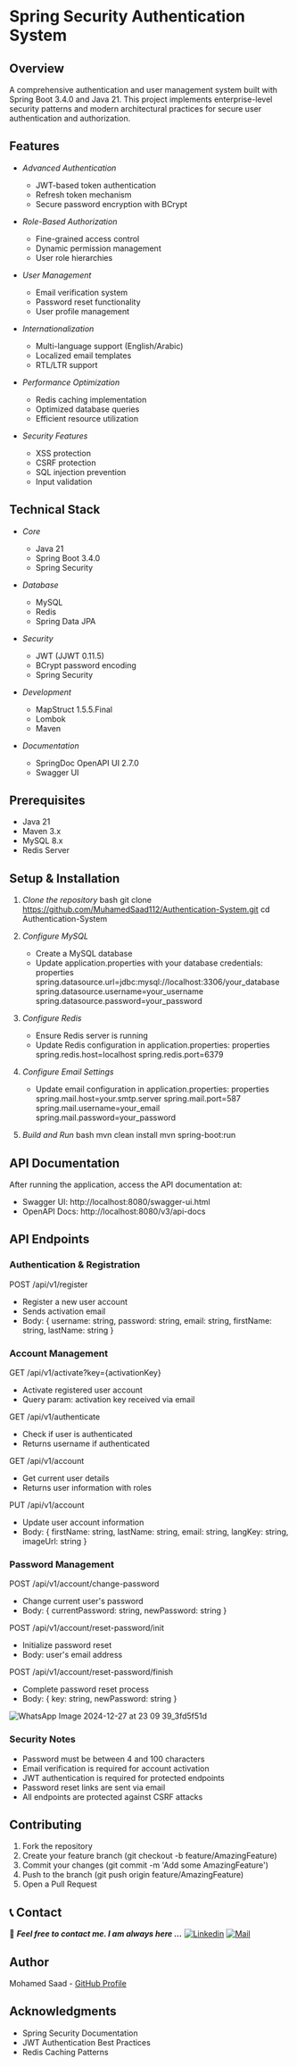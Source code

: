 # Spring Security Authentication System

## Overview
A comprehensive authentication and user management system built with Spring Boot 3.4.0 and Java 21. This project implements enterprise-level security patterns and modern architectural practices for secure user authentication and authorization.

## Features
- *Advanced Authentication*
  - JWT-based token authentication
  - Refresh token mechanism
  - Secure password encryption with BCrypt

- *Role-Based Authorization*
  - Fine-grained access control
  - Dynamic permission management
  - User role hierarchies

- *User Management*
  - Email verification system
  - Password reset functionality
  - User profile management

- *Internationalization*
  - Multi-language support (English/Arabic)
  - Localized email templates
  - RTL/LTR support

- *Performance Optimization*
  - Redis caching implementation
  - Optimized database queries
  - Efficient resource utilization

- *Security Features*
  - XSS protection
  - CSRF protection
  - SQL injection prevention
  - Input validation

## Technical Stack
- *Core*
  - Java 21
  - Spring Boot 3.4.0
  - Spring Security

- *Database*
  - MySQL
  - Redis
  - Spring Data JPA

- *Security*
  - JWT (JJWT 0.11.5)
  - BCrypt password encoding
  - Spring Security

- *Development*
  - MapStruct 1.5.5.Final
  - Lombok
  - Maven

- *Documentation*
  - SpringDoc OpenAPI UI 2.7.0
  - Swagger UI

## Prerequisites
- Java 21
- Maven 3.x
- MySQL 8.x
- Redis Server

## Setup & Installation

1. *Clone the repository*
   bash
   git clone https://github.com/MuhamedSaad112/Authentication-System.git
   cd Authentication-System
   

2. *Configure MySQL*
   - Create a MySQL database
   - Update application.properties with your database credentials:
     properties
     spring.datasource.url=jdbc:mysql://localhost:3306/your_database
     spring.datasource.username=your_username
     spring.datasource.password=your_password
     

3. *Configure Redis*
   - Ensure Redis server is running
   - Update Redis configuration in application.properties:
     properties
     spring.redis.host=localhost
     spring.redis.port=6379
     

4. *Configure Email Settings*
   - Update email configuration in application.properties:
     properties
     spring.mail.host=your.smtp.server
     spring.mail.port=587
     spring.mail.username=your_email
     spring.mail.password=your_password
     

5. *Build and Run*
   bash
   mvn clean install
   mvn spring-boot:run
   

## API Documentation
After running the application, access the API documentation at:
- Swagger UI: http://localhost:8080/swagger-ui.html
- OpenAPI Docs: http://localhost:8080/v3/api-docs

## API Endpoints

### Authentication & Registration

POST /api/v1/register
- Register a new user account
- Sends activation email
- Body: {
    username: string,
    password: string,
    email: string,
    firstName: string,
    lastName: string
}


### Account Management

GET /api/v1/activate?key={activationKey}
- Activate registered user account
- Query param: activation key received via email

GET /api/v1/authenticate
- Check if user is authenticated
- Returns username if authenticated

GET /api/v1/account
- Get current user details
- Returns user information with roles

PUT /api/v1/account
- Update user account information
- Body: {
    firstName: string,
    lastName: string,
    email: string,
    langKey: string,
    imageUrl: string
}


### Password Management

POST /api/v1/account/change-password
- Change current user's password
- Body: {
    currentPassword: string,
    newPassword: string
}

POST /api/v1/account/reset-password/init
- Initialize password reset
- Body: user's email address

POST /api/v1/account/reset-password/finish
- Complete password reset process
- Body: {
    key: string,
    newPassword: string
}


![WhatsApp Image 2024-12-27 at 23 09 39_3fd5f51d](https://github.com/user-attachments/assets/c66b2cca-18bc-40b6-9b0e-43a48c504593)


### Security Notes
- Password must be between 4 and 100 characters
- Email verification is required for account activation
- JWT authentication is required for protected endpoints
- Password reset links are sent via email
- All endpoints are protected against CSRF attacks


## Contributing
1. Fork the repository
2. Create your feature branch (git checkout -b feature/AmazingFeature)
3. Commit your changes (git commit -m 'Add some AmazingFeature')
4. Push to the branch (git push origin feature/AmazingFeature)
5. Open a Pull Request

## 📞 Contact

📝 ***Feel free to contact me. I am always here ...***
[![Linkedin](https://img.shields.io/badge/LinkedIn-Mohamed%20Saad-blue?logo=Linkedin&logoColor=blue&labelColor=black)](https://www.linkedin.com/in/MuhamedSaad112/)
[![Mail](https://img.shields.io/badge/Gmail-m.saad1122003@gmail.com-blue?logo=Gmail&logoColor=blue&labelColor=black)](mailto:m.saad1122003@gmail.com)
<br>

## Author
Mohamed Saad - [GitHub Profile](https://github.com/MuhamedSaad112)

## Acknowledgments
- Spring Security Documentation
- JWT Authentication Best Practices
- Redis Caching Patterns
